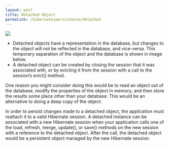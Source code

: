 ```yaml
---
layout: post
title: Detached Object
permalink: /hibernate/persistence/detached
---
```


![]({{site.cdn}}/hibernate/detached-object.png)


-	Detached objects have a representation in the database, but changes to the object will not be reflected in the database, and vice-versa. This temporary separation of the object and the database is shown in image below.
-	A detached object can be created by closing the session that it was associated with, or by evicting it from the session with a call to the session’s evict() method.

One reason you might consider doing this would be to read an object out of the database, modify the properties of the object in memory, and then store the results some place other than your database. This would be an alternative to doing a deep copy of the object.

In order to persist changes made to a detached object, the application must reattach it to a valid Hibernate session. A detached instance can be associated with a new Hibernate session when your application calls one of the load, refresh, merge, update(), or save() methods on the new session with a reference to the detached object. After the call, the detached object would be a persistent object managed by the new Hibernate session.

